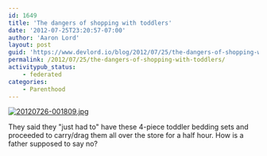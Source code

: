 ```yaml
---
id: 1649
title: 'The dangers of shopping with toddlers'
date: '2012-07-25T23:20:57-07:00'
author: 'Aaron Lord'
layout: post
guid: 'https://www.devlord.io/blog/2012/07/25/the-dangers-of-shopping-with-toddlers/'
permalink: /2012/07/25/the-dangers-of-shopping-with-toddlers/
activitypub_status:
    - federated
categories:
    - Parenthood
---
```


<a href="/blog/wp-content/uploads/2012/07/20120726-001809.jpg"><img src="/blog/wp-content/uploads/2012/07/20120726-001809.jpg" alt="20120726-001809.jpg" class="alignnone size-full" /></a>

They said they "just had to" have these 4-piece toddler bedding sets and proceeded to carry/drag them all over the store for a half hour. How is a father supposed to say no?